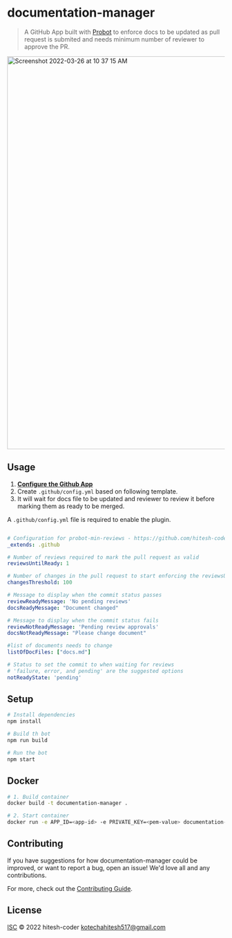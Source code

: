 # documentation-manager

> A GitHub App built with [Probot](https://github.com/probot/probot) to enforce docs to be updated as pull request is submited and needs minimum number of reviewer to approve the PR.


<img width="908" alt="Screenshot 2022-03-26 at 10 37 15 AM" src="https://user-images.githubusercontent.com/58116679/160225624-e74291de-f7e8-46b1-8817-b6f2de70ddec.png">

## Usage
1. **[Configure the Github App](https://github.com/apps/documentation-manager)**
2. Create ```.github/config.yml``` based on following template.
3. It will wait for docs file to be updated and reviewer to review it before marking them as ready to be merged.

A ```.github/config.yml``` file is required to enable the plugin.
```yaml

# Configuration for probot-min-reviews - https://github.com/hitesh-coder/documentation-manager
_extends: .github

# Number of reviews required to mark the pull request as valid
reviewsUntilReady: 1

# Number of changes in the pull request to start enforcing the reviewsUntilReady rule
changesThreshold: 100

# Message to display when the commit status passes
reviewReadyMessage: 'No pending reviews'
docsReadyMessage: "Document changed"

# Message to display when the commit status fails
reviewNotReadyMessage: 'Pending review approvals'
docsNotReadyMessage: "Please change document"

#list of documents needs to change
listOfDocFiles: ["docs.md"]

# Status to set the commit to when waiting for reviews
# 'failure, error, and pending' are the suggested options
notReadyState: 'pending'
```

## Setup

```sh
# Install dependencies
npm install

# Build th bot
npm run build

# Run the bot
npm start
```

## Docker

```sh
# 1. Build container
docker build -t documentation-manager .

# 2. Start container
docker run -e APP_ID=<app-id> -e PRIVATE_KEY=<pem-value> documentation-manager
```

## Contributing

If you have suggestions for how documentation-manager could be improved, or want to report a bug, open an issue! We'd love all and any contributions.

For more, check out the [Contributing Guide](CONTRIBUTING.md).

## License

[ISC](LICENSE) © 2022 hitesh-coder <kotechahitesh517@gmail.com>
